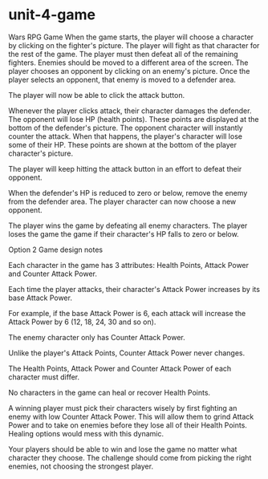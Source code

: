 # unit-4-game
Wars RPG Game
When the game starts, the player will choose a character by clicking on the fighter's picture. The player will fight as that character for the rest of the game.
The player must then defeat all of the remaining fighters. Enemies should be moved to a different area of the screen.
The player chooses an opponent by clicking on an enemy's picture.
Once the player selects an opponent, that enemy is moved to a defender area.

The player will now be able to click the attack button.


Whenever the player clicks attack, their character damages the defender. The opponent will lose HP (health points). These points are displayed at the bottom of the defender's picture. 
The opponent character will instantly counter the attack. When that happens, the player's character will lose some of their HP. These points are shown at the bottom of the player character's picture.





The player will keep hitting the attack button in an effort to defeat their opponent.



When the defender's HP is reduced to zero or below, remove the enemy from the defender area. The player character can now choose a new opponent.



The player wins the game by defeating all enemy characters. The player loses the game the game if their character's HP falls to zero or below.



Option 2 Game design notes


Each character in the game has 3 attributes: Health Points, Attack Power and Counter Attack Power.

Each time the player attacks, their character's Attack Power increases by its base Attack Power. 


For example, if the base Attack Power is 6, each attack will increase the Attack Power by 6 (12, 18, 24, 30 and so on).



The enemy character only has Counter Attack Power. 


Unlike the player's Attack Points, Counter Attack Power never changes.


The Health Points, Attack Power and Counter Attack Power of each character must differ.

No characters in the game can heal or recover Health Points. 


A winning player must pick their characters wisely by first fighting an enemy with low Counter Attack Power. This will allow them to grind Attack Power and to take on enemies before they lose all of their Health Points. Healing options would mess with this dynamic.


Your players should be able to win and lose the game no matter what character they choose. The challenge should come from picking the right enemies, not choosing the strongest player.
